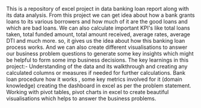 This is a repository of excel project in data banking loan report along with its data analysis.
From this project we can get idea about how a bank grants loans to its various borrowers and how much of it are the good loans and which are bad loans.
We can also calculate important KPI's like total loans taken, total funded amount, total amount received, average rates, average DTI and much more.
so, it gives us the idea about how this banking loan process works.
And we can also create different visualisations to answer our business problem questions to generate some key insights which might be helpful to form some imp business decisions.
The key learnings in this project:-
Understanding of the data and its walkthrough and creating any calculated columns or measures if needed for further calculations.
Bank loan procedure how it works , some key metrics involved for it (domain knowledge)
creating the dashboard in excel as per the problem statement.
Working with pivot tables, pivot charts in excel to create beautiful visualisations which helps to answer the business problems.


